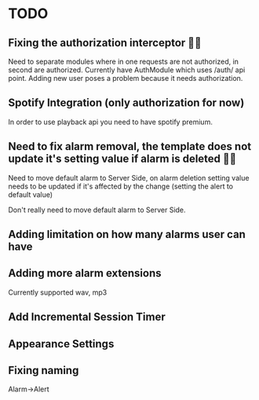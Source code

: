 # TODO

## Fixing the authorization interceptor 🤷‍♀️

Need to separate modules where in one requests are not authorized, in second are authorized.
Currently have AuthModule which uses /auth/ api point. Adding new user poses a problem because it needs authorization.

## Spotify Integration (only authorization for now)

In order to use playback api you need to have spotify premium. 

## Need to fix alarm removal, the template does not update it's setting value if alarm is deleted 🤷‍♀️

Need to move default alarm to Server Side, on alarm deletion setting value needs to be updated if it's affected by the change (setting the alert to default value)

Don't really need to move default alarm to Server Side.

## Adding limitation on how many alarms user can have

## Adding more alarm extensions

Currently supported wav, mp3

## Add Incremental Session Timer

## Appearance Settings

## Fixing naming

Alarm->Alert
